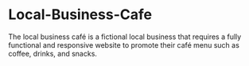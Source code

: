 # Local-Business-Cafe
The local business café is a fictional local business that requires a fully functional and responsive website to promote their café menu such as coffee, drinks, and snacks.
